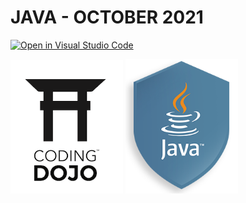 # JAVA - OCTOBER 2021

[![Open in Visual Studio Code](https://open.vscode.dev/badges/open-in-vscode.svg)](https://open.vscode.dev/jupiterorbita/JAVA_OCT_2021)

<img src="https://raw.githubusercontent.com/jupiterorbita/git_assets/master/CD_ROUND_LOGO.png" alt="Coding Dojo Logo" width="180">
<img src="https://raw.githubusercontent.com/jupiterorbita/git_assets/master/java_shield_badge_crop.png" alt="Java Shield Badge" width="180">